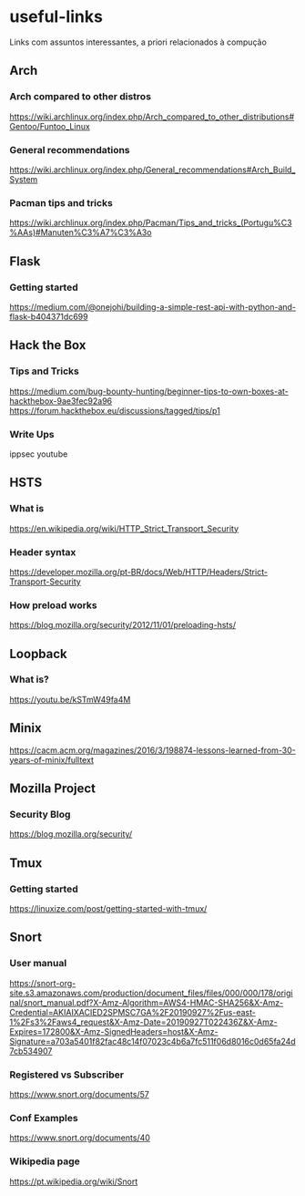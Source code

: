 # useful-links
Links com assuntos interessantes, a priori relacionados à compução

## Arch
### Arch compared to other distros
https://wiki.archlinux.org/index.php/Arch_compared_to_other_distributions#Gentoo/Funtoo_Linux
### General recommendations
https://wiki.archlinux.org/index.php/General_recommendations#Arch_Build_System
### Pacman tips and tricks
https://wiki.archlinux.org/index.php/Pacman/Tips_and_tricks_(Portugu%C3%AAs)#Manuten%C3%A7%C3%A3o

## Flask
### Getting started
https://medium.com/@onejohi/building-a-simple-rest-api-with-python-and-flask-b404371dc699

## Hack the Box
### Tips and Tricks
https://medium.com/bug-bounty-hunting/beginner-tips-to-own-boxes-at-hackthebox-9ae3fec92a96
https://forum.hackthebox.eu/discussions/tagged/tips/p1
### Write Ups
ippsec youtube

## HSTS
### What is
https://en.wikipedia.org/wiki/HTTP_Strict_Transport_Security
### Header syntax
https://developer.mozilla.org/pt-BR/docs/Web/HTTP/Headers/Strict-Transport-Security
### How preload works
https://blog.mozilla.org/security/2012/11/01/preloading-hsts/

## Loopback
### What is?
https://youtu.be/kSTmW49fa4M

## Minix
https://cacm.acm.org/magazines/2016/3/198874-lessons-learned-from-30-years-of-minix/fulltext

## Mozilla Project
### Security Blog
https://blog.mozilla.org/security/

## Tmux
### Getting started
https://linuxize.com/post/getting-started-with-tmux/

## Snort
### User manual
https://snort-org-site.s3.amazonaws.com/production/document_files/files/000/000/178/original/snort_manual.pdf?X-Amz-Algorithm=AWS4-HMAC-SHA256&X-Amz-Credential=AKIAIXACIED2SPMSC7GA%2F20190927%2Fus-east-1%2Fs3%2Faws4_request&X-Amz-Date=20190927T022436Z&X-Amz-Expires=172800&X-Amz-SignedHeaders=host&X-Amz-Signature=a703a5401f82fac48c14f07023c4b6a7fc511f06d8016c0d65fa24d7cb534907
### Registered vs Subscriber
https://www.snort.org/documents/57
### Conf Examples
https://www.snort.org/documents/40
### Wikipedia page
https://pt.wikipedia.org/wiki/Snort

